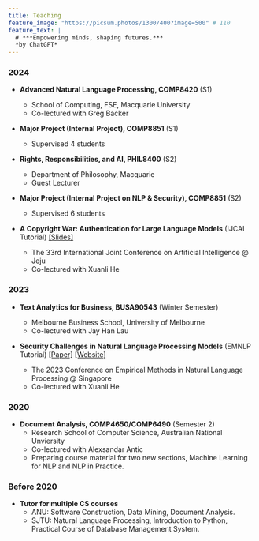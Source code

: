 ```yaml
---
title: Teaching
feature_image: "https://picsum.photos/1300/400?image=500" # 110
feature_text: |
  # ***Empowering minds, shaping futures.***
  *by ChatGPT*
---
```

### 2024
+ **Advanced Natural Language Processing, COMP8420** (S1)
    + School of Computing, FSE, Macquarie University
    + Co-lectured with Greg Backer

+ **Major Project (Internal Project), COMP8851** (S1)
   + Supervised 4 students

+ **Rights, Responsibilities, and AI, PHIL8400** (S2)
   + Department of Philosophy, Macquarie
   + Guest Lecturer

+ **Major Project (Internal Project on NLP & Security), COMP8851** (S2)
   + Supervised 6 students


+ **A Copyright War: Authentication for Large Language Models** (IJCAI Tutorial) [[Slides]](../files/tutorial%20IJCAI2024.pdf)
    + The 33rd International Joint Conference on Artificial Intelligence @ Jeju
    + Co-lectured with Xuanli He

### 2023
+ **Text Analytics for Business, BUSA90543** (Winter Semester)
    + Melbourne Business School, University of Melbourne
    + Co-lectured with Jay Han Lau

+ **Security Challenges in Natural Language Processing Models** (EMNLP Tutorial) [[Paper]](https://aclanthology.org/2023.emnlp-tutorial.2/) [[Website]](https://emnlp2023-nlp-security.github.io/)
    + The 2023 Conference on Empirical Methods in Natural Language Processing @ Singapore
    + Co-lectured with Xuanli He

### 2020
+ **Document Analysis, COMP4650/COMP6490** (Semester 2)
    + Research School of Computer Science, Australian National Unviersity
    + Co-lectured with Alexsandar Antic
    + Preparing course material for two new sections, Machine Learning for NLP and NLP in Practice.

### Before 2020
+ **Tutor for multiple CS courses**
    + ANU: Software Construction, Data Mining, Document Analysis.
    + SJTU: Natural Language Processing, Introduction to Python, Practical Course of Database Management System.